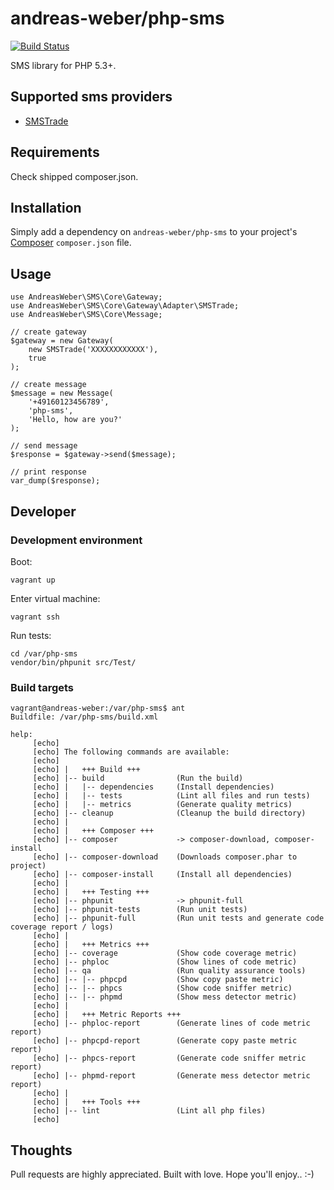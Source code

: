 # andreas-weber/php-sms

[![Build Status](https://travis-ci.org/andreas-weber/php-sms.svg?branch=master)](https://travis-ci.org/andreas-weber/php-sms)

SMS library for PHP 5.3+.

## Supported sms providers
- [SMSTrade](http://www.smstrade.de/)

## Requirements
Check shipped composer.json.

## Installation

Simply add a dependency on `andreas-weber/php-sms` to your project's [Composer](http://getcomposer.org/) `composer.json` file.

## Usage

```
use AndreasWeber\SMS\Core\Gateway;
use AndreasWeber\SMS\Core\Gateway\Adapter\SMSTrade;
use AndreasWeber\SMS\Core\Message;

// create gateway
$gateway = new Gateway(
    new SMSTrade('XXXXXXXXXXXX'),
    true
);

// create message
$message = new Message(
    '+49160123456789',
    'php-sms',
    'Hello, how are you?'
);

// send message
$response = $gateway->send($message);

// print response
var_dump($response);
```

## Developer

### Development environment

Boot:

```
vagrant up
```

Enter virtual machine:

```
vagrant ssh
```

Run tests:

```
cd /var/php-sms
vendor/bin/phpunit src/Test/
```

### Build targets

```
vagrant@andreas-weber:/var/php-sms$ ant
Buildfile: /var/php-sms/build.xml

help:
     [echo]
     [echo] The following commands are available:
     [echo]
     [echo] |   +++ Build +++
     [echo] |-- build                (Run the build)
     [echo] |   |-- dependencies     (Install dependencies)
     [echo] |   |-- tests            (Lint all files and run tests)
     [echo] |   |-- metrics          (Generate quality metrics)
     [echo] |-- cleanup              (Cleanup the build directory)
     [echo] |
     [echo] |   +++ Composer +++
     [echo] |-- composer             -> composer-download, composer-install
     [echo] |-- composer-download    (Downloads composer.phar to project)
     [echo] |-- composer-install     (Install all dependencies)
     [echo] |
     [echo] |   +++ Testing +++
     [echo] |-- phpunit              -> phpunit-full
     [echo] |-- phpunit-tests        (Run unit tests)
     [echo] |-- phpunit-full         (Run unit tests and generate code coverage report / logs)
     [echo] |
     [echo] |   +++ Metrics +++
     [echo] |-- coverage             (Show code coverage metric)
     [echo] |-- phploc               (Show lines of code metric)
     [echo] |-- qa                   (Run quality assurance tools)
     [echo] |-- |-- phpcpd           (Show copy paste metric)
     [echo] |-- |-- phpcs            (Show code sniffer metric)
     [echo] |-- |-- phpmd            (Show mess detector metric)
     [echo] |
     [echo] |   +++ Metric Reports +++
     [echo] |-- phploc-report        (Generate lines of code metric report)
     [echo] |-- phpcpd-report        (Generate copy paste metric report)
     [echo] |-- phpcs-report         (Generate code sniffer metric report)
     [echo] |-- phpmd-report         (Generate mess detector metric report)
     [echo] |
     [echo] |   +++ Tools +++
     [echo] |-- lint                 (Lint all php files)
     [echo]
```

## Thoughts
Pull requests are highly appreciated. Built with love. Hope you'll enjoy.. :-)
